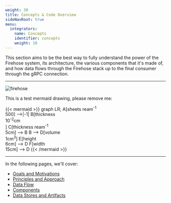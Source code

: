 ```yaml
---
weight: 30
title: Concepts & Code Overview
sideNavRoot: true
menu:
  integrators:
    name: Concepts
    identifier: concepts
    weight: 10
---
```


This section aims to be the best way to fully understand the power of the Firehose system, its architecture,
the various components that it's made of, and how data flows through the Firehose stack up to the final consumer
through the gRPC connection.

---

![firehose](/drawings/firehose-architecture.svg)


This is a test mermaid drawing, please remove me:

{{< mermaid >}}
graph LR;
   A[sheets ream<sup>-1</sup> <br> 500] -->|-1| B[thickness <br> 10<sup>-2</sup>cm <br>]
   C[thickness ream<sup>-1</sup> <br> 5cm] --> B
   B --> D[volume <br> 1cm<sup>3</sup>]
   E[height <br> 6cm] --> D
   F[width <br> 15cm] --> D
{{< /mermaid >}}

---

In the following pages, we'll cover:

- [Goals and Motivations](/operators/concepts/goals/)
- [Principles and Approach](/operators/concepts/principles/)
- [Data Flow](/operators/concepts/data-flow/)
- [Components](/operators/concepts/components/)
- [Data Stores and Artifacts](/operators/concepts/data-stores-artifacts/)
